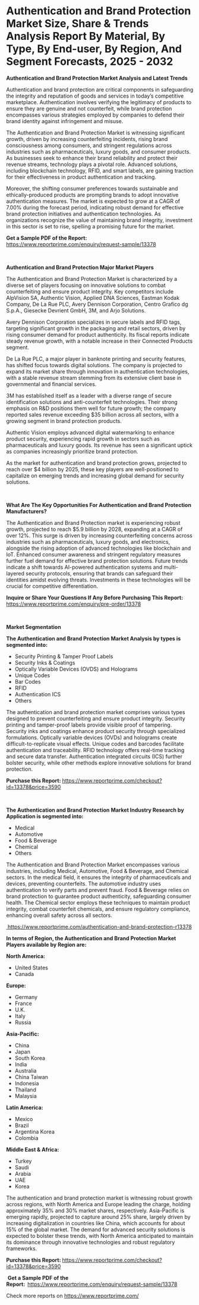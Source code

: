 <p><h1>Authentication and Brand Protection Market Size, Share & Trends Analysis Report By Material, By Type, By End-user, By Region, And Segment Forecasts, 2025 - 2032</h1></p><p><strong>Authentication and Brand Protection Market Analysis and Latest Trends</strong></p>
<p><p>Authentication and brand protection are critical components in safeguarding the integrity and reputation of goods and services in today’s competitive marketplace. Authentication involves verifying the legitimacy of products to ensure they are genuine and not counterfeit, while brand protection encompasses various strategies employed by companies to defend their brand identity against infringement and misuse. </p><p>The Authentication and Brand Protection Market is witnessing significant growth, driven by increasing counterfeiting incidents, rising brand consciousness among consumers, and stringent regulations across industries such as pharmaceuticals, luxury goods, and consumer products. As businesses seek to enhance their brand reliability and protect their revenue streams, technology plays a pivotal role. Advanced solutions, including blockchain technology, RFID, and smart labels, are gaining traction for their effectiveness in product authentication and tracking.</p><p>Moreover, the shifting consumer preferences towards sustainable and ethically-produced products are prompting brands to adopt innovative authentication measures. The market is expected to grow at a CAGR of 7.00% during the forecast period, indicating robust demand for effective brand protection initiatives and authentication technologies. As organizations recognize the value of maintaining brand integrity, investment in this sector is set to rise, spelling a promising future for the market.</p></p>
<p><strong>Get a Sample PDF of the Report:&nbsp;</strong> <a href="https://www.reportprime.com/enquiry/request-sample/13378?utm_campaign=3299&utm_medium=2&utm_source=Github&utm_content=ia&utm_term=20032025&utm_id=authentication-and-brand-protection">https://www.reportprime.com/enquiry/request-sample/13378</a></p>
<p>&nbsp;</p>
<p><strong>Authentication and Brand Protection Major Market Players</strong></p>
<p><p>The Authentication and Brand Protection Market is characterized by a diverse set of players focusing on innovative solutions to combat counterfeiting and ensure product integrity. Key competitors include AlpVision SA, Authentic Vision, Applied DNA Sciences, Eastman Kodak Company, De La Rue PLC, Avery Dennison Corporation, Centro Grafico dg S.p.A., Giesecke Devrient GmbH, 3M, and Arjo Solutions. </p><p>Avery Dennison Corporation specializes in secure labels and RFID tags, targeting significant growth in the packaging and retail sectors, driven by rising consumer demand for product authenticity. Its fiscal reports indicate steady revenue growth, with a notable increase in their Connected Products segment.</p><p>De La Rue PLC, a major player in banknote printing and security features, has shifted focus towards digital solutions. The company is projected to expand its market share through innovation in authentication technologies, with a stable revenue stream stemming from its extensive client base in governmental and financial services.</p><p>3M has established itself as a leader with a diverse range of secure identification solutions and anti-counterfeit technologies. Their strong emphasis on R&D positions them well for future growth; the company reported sales revenue exceeding $35 billion across all sectors, with a growing segment in brand protection products.</p><p>Authentic Vision employs advanced digital watermarking to enhance product security, experiencing rapid growth in sectors such as pharmaceuticals and luxury goods. Its revenue has seen a significant uptick as companies increasingly prioritize brand protection.</p><p>As the market for authentication and brand protection grows, projected to reach over $4 billion by 2025, these key players are well-positioned to capitalize on emerging trends and increasing global demand for security solutions.</p></p>
<p>&nbsp;</p>
<p><strong>What Are The Key Opportunities For Authentication and Brand Protection Manufacturers?</strong></p>
<p><p>The Authentication and Brand Protection market is experiencing robust growth, projected to reach $5.9 billion by 2028, expanding at a CAGR of over 12%. This surge is driven by increasing counterfeiting concerns across industries such as pharmaceuticals, luxury goods, and electronics, alongside the rising adoption of advanced technologies like blockchain and IoT. Enhanced consumer awareness and stringent regulatory measures further fuel demand for effective brand protection solutions. Future trends indicate a shift towards AI-powered authentication systems and multi-layered security protocols, ensuring that brands can safeguard their identities amidst evolving threats. Investments in these technologies will be crucial for competitive differentiation.</p></p>
<p><strong>Inquire or Share Your Questions If Any Before Purchasing This Report:</strong> <a href="https://www.reportprime.com/enquiry/pre-order/13378?utm_campaign=3299&utm_medium=2&utm_source=Github&utm_content=ia&utm_term=20032025&utm_id=authentication-and-brand-protection">https://www.reportprime.com/enquiry/pre-order/13378</a></p>
<p>&nbsp;</p>
<p><strong>Market Segmentation</strong></p>
<p><strong>The Authentication and Brand Protection Market Analysis by types is segmented into:</strong></p>
<p><ul><li>Security Printing & Tamper Proof Labels</li><li>Security Inks & Coatings</li><li>Optically Variable Devices (OVDS) and Holograms</li><li>Unique Codes</li><li>Bar Codes</li><li>RFID</li><li>Authentication ICS</li><li>Others</li></ul></p>
<p><p>The authentication and brand protection market comprises various types designed to prevent counterfeiting and ensure product integrity. Security printing and tamper-proof labels provide visible proof of tampering. Security inks and coatings enhance product security through specialized formulations. Optically variable devices (OVDs) and holograms create difficult-to-replicate visual effects. Unique codes and barcodes facilitate authentication and traceability. RFID technology offers real-time tracking and secure data transfer. Authentication integrated circuits (ICS) further bolster security, while other methods explore innovative solutions for brand protection.</p></p>
<p><strong>Purchase this Report:&nbsp;</strong><a href="https://www.reportprime.com/checkout?id=13378&price=3590&utm_campaign=3299&utm_medium=2&utm_source=Github&utm_content=ia&utm_term=20032025&utm_id=authentication-and-brand-protection">https://www.reportprime.com/checkout?id=13378&price=3590</a></p>
<p>&nbsp;</p>
<p><strong>The Authentication and Brand Protection Market Industry Research by Application is segmented into:</strong></p>
<p><ul><li>Medical</li><li>Automotive</li><li>Food & Beverage</li><li>Chemical</li><li>Others</li></ul></p>
<p><p>The Authentication and Brand Protection Market encompasses various industries, including Medical, Automotive, Food & Beverage, and Chemical sectors. In the medical field, it ensures the integrity of pharmaceuticals and devices, preventing counterfeits. The automotive industry uses authentication to verify parts and prevent fraud. Food & Beverage relies on brand protection to guarantee product authenticity, safeguarding consumer health. The Chemical sector employs these techniques to maintain product integrity, combat counterfeit chemicals, and ensure regulatory compliance, enhancing overall safety across all sectors.</p></p>
<p><a href="https://www.reportprime.com/authentication-and-brand-protection-r13378?utm_campaign=3299&utm_medium=2&utm_source=Github&utm_content=ia&utm_term=20032025&utm_id=authentication-and-brand-protection">&nbsp;https://www.reportprime.com/authentication-and-brand-protection-r13378</a></p>
<p><strong>In terms of Region, the Authentication and Brand Protection Market Players available by Region are:</strong></p>
<p>
    <p> <strong> North America: </strong>
        <ul>
            <li>United States</li>
            <li>Canada</li>
        </ul>
        </p> 
    <p> <strong> Europe: </strong>
        <ul>
            <li>Germany</li>
            <li>France</li>
            <li>U.K.</li>
            <li>Italy</li>
            <li>Russia</li>
        </ul>
        </p> 
    <p> <strong> Asia-Pacific: </strong>
        <ul>
            <li>China</li>
            <li>Japan</li>
            <li>South Korea</li>
            <li>India</li>
            <li>Australia</li>
            <li>China Taiwan</li>
            <li>Indonesia</li>
            <li>Thailand</li>
            <li>Malaysia</li>
        </ul>
        </p> 
    <p> <strong> Latin America: </strong>
        <ul>
            <li>Mexico</li>
            <li>Brazil</li>
            <li>Argentina Korea</li>
            <li>Colombia</li>
        </ul>
        </p> 
    <p> <strong> Middle East & Africa: </strong>
        <ul>
            <li>Turkey</li>
            <li>Saudi</li>
            <li>Arabia</li>
            <li>UAE</li>
            <li>Korea</li>
        </ul>
    </p>
    </p>
<p><p>The authentication and brand protection market is witnessing robust growth across regions, with North America and Europe leading the charge, holding approximately 35% and 30% market shares, respectively. Asia-Pacific is emerging rapidly, projected to capture around 25% share, largely driven by increasing digitalization in countries like China, which accounts for about 15% of the global market. The demand for advanced security solutions is expected to bolster these trends, with North America anticipated to maintain its dominance through innovative technologies and robust regulatory frameworks.</p></p>
<p><strong>Purchase this Report: </strong><a href="https://www.reportprime.com/checkout?id=13378&price=3590&utm_campaign=3299&utm_medium=2&utm_source=Github&utm_content=ia&utm_term=20032025&utm_id=authentication-and-brand-protection">https://www.reportprime.com/checkout?id=13378&price=3590</a></p>
<p>&nbsp;<strong>Get a Sample PDF of the Report:&nbsp;&nbsp;</strong><a href="https://www.reportprime.com/enquiry/request-sample/13378?utm_campaign=3299&utm_medium=2&utm_source=Github&utm_content=ia&utm_term=20032025&utm_id=authentication-and-brand-protection">https://www.reportprime.com/enquiry/request-sample/13378</a></p>
<p><strong></strong></p>
<p>Check more reports on <a href="https://www.reportprime.com/?utm_campaign=3299&utm_medium=2&utm_source=Github&utm_content=ia&utm_term=20032025&utm_id=authentication-and-brand-protection">https://www.reportprime.com/</a></p>